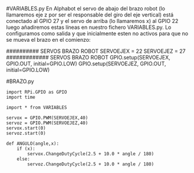 #VARIABLES.py
En Alphabot el servo de abajo del brazo robot (lo llamaremos eje z por ser el responsable del giro del eje vertical) está conectado al GPIO 27 y el servo de arriba (lo llamaremos x) al GPIO 22 luego añadiremos estas líneas en nuestro fichero VARIABLES.py. Lo configuramos como salida y que inicialmente esten no activos para que no se mueva el brazo en el comienzo:

########## SERVOS BRAZO ROBOT
SERVOEJEX = 22
SERVOEJEZ = 27
############# SERVOS BRAZO ROBOT
GPIO.setup(SERVOEJEX, GPIO.OUT, initial=GPIO.LOW)
GPIO.setup(SERVOEJEZ, GPIO.OUT, initial=GPIO.LOW)

#BRAZO.py


```cpp+lineNumbers:true
import RPi.GPIO as GPIO
import time

import * from VARIABLES

servox = GPIO.PWM(SERVOEJEX,40)
servoz = GPIO.PWM(SERVOEJEZ,40)
servox.start(0)
servoz.start(0)

def ANGULO(angle,x):
    if (x):
        servox.ChangeDutyCycle(2.5 + 10.0 * angle / 180)
    else:
        servoz.ChangeDutyCycle(2.5 + 10.0 * angle / 180)
```

